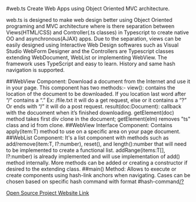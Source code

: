 #web.ts
Create Web Apps using Object Oriented MVC architecture.

web.ts is designed to make web design better using Object Oriented programing and MVC architecture where is there separation between Views(HTML/CSS) and Controller(.ts classes) in Typescript to create native OO and asynchronous(AJAX) apps. 
Due to the separation, views can be easily designed using Interactive Web Design softwares such as Visual Studio WebForm Designer and the Controllers are Typescript classes extending WebDocument, WebList or implementing WebView. The framework uses TypeScript and easy to learn.
History and same hash navigation is supported.

##WebView Component:
Download a document from the Internet and use it in your page. 
This component has two methods:-
view(): contains the location of the document to be downloaded. If you location last word after “/” contains a “.” Ex: /file.txt it will do a get request, else or it contains a “?” Or ends with “/” it will do a post request.
result(doc:Document): callback with the docuoment when it’s finished downloading.
getElement(doc) method takes first div clone in the document; getElement(elm) removes "ts" class and id from clone.
##WebView<T> Interface Component:
Contains apply(item:T) method to use on a specific area on your page document.
##WebList<T> Component:
It's a list component with methods such as add/remove(item:T, I?:number), reset(), and length():number that will need to be implemented to create a functional list. addRange(items:T[], I?:number) is already implemented and will use implementation of add() method internally. More methods can be added or creating a constructor if desired to the extending class.
##main() Method:
Allows to execute or create components using hash-link anchors when navigating. 
Cases can be chosen based on specific hash command with format #hash-command[/?](args...)

[Open Source Project Website Link](https://github.com/medozs/web.ts)
